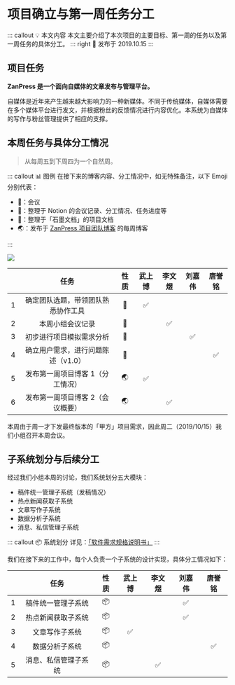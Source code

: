 # 项目确立与第一周任务分工 <AuthorBadge text="Week 1-1" vertical="middle"/> <AuthorBadge text="@武上博" vertical="middle"/>

::: callout 💡 本文内容
本文主要介绍了本次项目的主要目标、第一周的任务以及第一周任务的具体分工。
::: right
📅 发布于 2019.10.15
:::

## 项目任务

**ZanPress 是一个面向自媒体的文章发布与管理平台。**

自媒体是近年来产生越来越大影响力的一种新媒体。不同于传统媒体，自媒体需要在多个媒体平台进行发文，并根据粉丝的反馈情况进行内容优化。本系统为自媒体的写作与粉丝管理提供了相应的支撑。

## 本周任务与具体分工情况

> 从每周五到下周四为一个自然周。

::: callout 📊 图例
在接下来的博客内容、分工情况中，如无特殊备注，以下 Emoji 分别代表：

-   🎤：会议
-   📝：整理于 Notion 的会议记录、分工情况、任务进度等
-   📙：整理于「石墨文档」的项目文档
-   🌏：发布于 [ZanPress 项目团队博客](https://zanpress.netlify.com/) 的每周博客

:::

![](https://i.loli.net/2019/10/16/fpdEIZaqBoRMwPg.png)

|       |                任务                | 性质  | 武上博 | 李文煜 | 刘嘉伟 | 唐誉铭 |
| :---: | :--------------------------------: | :---: | :----: | :----: | :----: | :----: |
|   1   | 确定团队选题，带领团队熟悉协作工具 |  🎤   |   ✅    |        |        |        |
|   2   |          本周小组会议记录          |  📝   |        |   ✅    |        |        |
|   3   |      初步进行项目模拟需求分析      |  📙   |        |        |   ✅    |        |
|   4   | 确立用户需求，进行问题陈述（v1.0） |  📙   |        |        |        |   ✅    |
|   5   |  发布第一周项目博客 1（分工情况）  |  🌏   |   ✅    |        |        |        |
|   6   |  发布第一周项目博客 2（会议概要）  |  🌏   |        |   ✅    |        |        |

本周由于周一才下发最终版本的「甲方」项目需求，因此周二（2019/10/15）我们小组召开本周会议。

## 子系统划分与后续分工

经过我们小组本周的讨论，我们系统划分五大模块：

- 稿件统一管理子系统（发稿情况）
- 热点新闻获取子系统
- 文章写作子系统
- 数据分析子系统
- 消息、私信管理子系统

::: callout 📦 系统划分
详见：[「软件需求规格说明书」](https://shimo.im/docs/xlkbElypoBU9F9q8)
:::

我们在接下来的工作中，每个人负责一个子系统的设计实现，具体分工情况如下：

|       |         任务         | 性质  | 武上博 | 李文煜 | 刘嘉伟 | 唐誉铭 |
| :---: | :------------------: | :---: | :----: | :----: | :----: | :----: |
|   1   |  稿件统一管理子系统  |  📦   |        |        |   ✅    |        |
|   2   |  热点新闻获取子系统  |  📦   |        |        |   ✅    |        |
|   3   |    文章写作子系统    |  📦   |   ✅    |        |        |        |
|   4   |    数据分析子系统    |  📦   |        |        |        |   ✅    |
|   5   | 消息、私信管理子系统 |  📦   |        |   ✅    |        |        |
